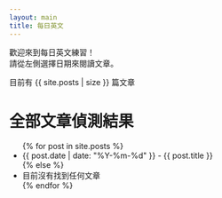 ```yaml
---
layout: main
title: 每日英文
---
```


歡迎來到每日英文練習！  
請從左側選擇日期來閱讀文章。
<p>目前有 {{ site.posts | size }} 篇文章</p>

# 全部文章偵測結果

<ul>
{% for post in site.posts %}
  <li>{{ post.date | date: "%Y-%m-%d" }} - {{ post.title }}</li>
{% else %}
  <li>目前沒有找到任何文章</li>
{% endfor %}
</ul>
